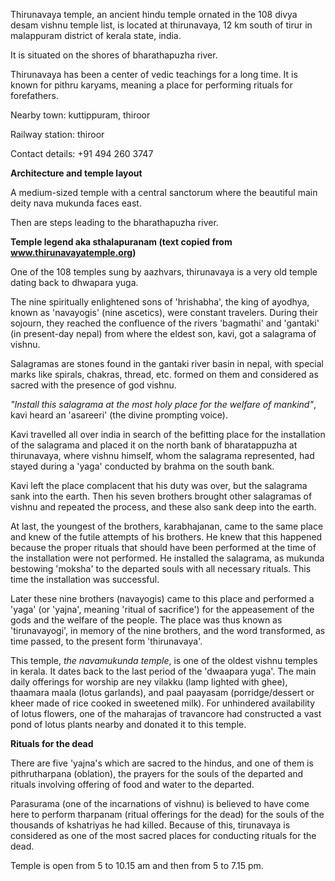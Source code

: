 
Thirunavaya temple, an ancient hindu temple ornated in the 108 divya desam vishnu temple list, is located at thirunavaya, 12 km south of tirur in malappuram district of kerala state, india.

It is situated on the shores of bharathapuzha river.

Thirunavaya has been a center of vedic teachings for a long time. It is known for pithru karyams, meaning a place for performing rituals for forefathers.

Nearby town: kuttippuram, thiroor

Railway station: thiroor

Contact details: +91 494 260 3747

<strong>Architecture and temple layout</strong>

A medium-sized temple with a central sanctorum where the beautiful main deity nava mukunda faces east.

Then are steps leading to the bharathapuzha river.

<strong>Temple legend aka sthalapuranam (text copied from www.thirunavayatemple.org)</strong>

One of the 108 temples sung by aazhvars, thirunavaya is a very old temple dating back to dhwapara yuga.

The nine spiritually enlightened sons of 'hrishabha', the king of ayodhya, known as 'navayogis' (nine ascetics), were constant travelers. During their sojourn, they reached the confluence of the rivers 'bagmathi' and 'gantaki' (in present-day nepal) from where the eldest son, kavi, got a salagrama of vishnu.

Salagramas are stones found in the gantaki river basin in nepal, with special marks like spirals, chakras, thread, etc. formed on them and considered as sacred with the presence of god vishnu.&nbsp;

<em>"Install this salagrama at the most holy place for the welfare of mankind"</em>,&nbsp; kavi heard an 'asareeri' (the divine prompting voice).

Kavi travelled all over india in search of the befitting place for the installation of the salagrama and placed it on the north bank of bharatappuzha at thirunavaya, where vishnu himself, whom the salagrama represented, had stayed during a 'yaga' conducted by brahma on the south bank.

Kavi left the place complacent that his duty was over, but the salagrama sank into the earth. Then his seven brothers brought other salagramas of vishnu and repeated the process, and these also sank deep into the earth.

At last, the youngest of the brothers, karabhajanan, came to the same place and knew of the futile attempts of his brothers. He knew that this happened because the proper rituals that should have been performed at the time of the installation were not performed. He installed the salagrama, as mukunda bestowing 'moksha' to the departed souls with all necessary rituals. This time the installation was successful.

Later these nine brothers (navayogis) came to this place and performed a 'yaga' (or 'yajna', meaning 'ritual of sacrifice') for the appeasement of the gods and the welfare of the people. The place was thus known as 'tirunavayogi', in memory of the nine brothers, and the word transformed, as time passed, to the present form 'thirunavaya'.

This temple, <em>the navamukunda temple</em>, is one of the oldest vishnu temples in kerala. It dates back to the last period of the 'dwaapara yuga'. The main daily offerings for worship are ney vilakku (lamp lighted with ghee), thaamara maala (lotus garlands), and paal paayasam (porridge/dessert or kheer made of rice cooked in sweetened milk). For unhindered availability of lotus flowers, one of the maharajas of travancore had constructed a vast pond of lotus plants nearby and donated it to this temple.

<strong>Rituals for the dead</strong>

There are five 'yajna's which are sacred to the hindus, and one of them is pithrutharpana (oblation), the prayers for the souls of the departed and rituals involving offering of food and water to the departed.

Parasurama (one of the incarnations of vishnu) is believed to have come here to perform tharpanam (ritual offerings for the dead) for the souls of the thousands of kshatriyas he had killed.&nbsp;Because of this, tirunavaya is considered as one of the most sacred places for conducting rituals for the dead.

Temple is open from 5 to 10.15 am and then from 5 to 7.15 pm.